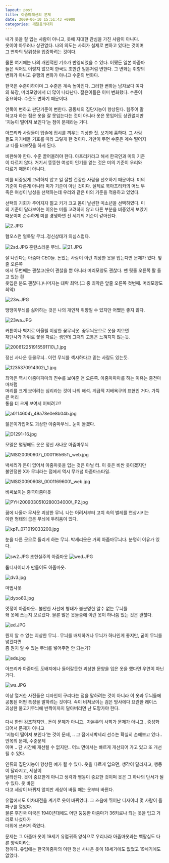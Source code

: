 ```yaml
---
layout: post
title: 아줌마패션의 문제
date: 2009-06-10 15:51:43 +0900
categories: 깨달음의대화
---
```

내가 옷을 잘 입는 사람이 아니고, 옷에 지대한 관심을 가진 사람이 아니다.  
옷이야 아무러나 상관없다. 나의 의도는 사회가 실제로 변하고 있다는 것이며   
그 변화의 당위성을 입증하려는 것이다. 

물론 여기에는 나의 개인적인 기호가 반영되었을 수 있다. 어쨌든 일본 아줌마  
들은 적어도 이렇지 않으며 한국도 조만간 일본처럼 변한다. 그 변화는 취향의   
변화가 아니고 유행의 변화가 아니고 수준의 변화다.

한국은 수준이하이며 그 수준은 계속 높아진다. 그러한 변화는 남자보다 여자  
의 복장, 머리모양에서 더 많이 나타난다. 젊은이들은 이미 변화했다. 수준이  
중요하다. 수준도 변하기 때문이다.

안목이 변하고 판단기준이 변한다. 공동체의 집단지능이 향상된다. 힘주어 말  
하고자 하는 점은 옷을 잘 못입는다는 것이 아니라 옷은 못입어도 상관없지만  
'지능이 떨어져 보인다'는 점이 문제라는 거다. 

아프리카 사람들이 입술에 접시를 끼우는 괴상한 짓. 보기에 흉하다. 그 사람  
들도 자기네들 기호를 따라 그렇게 한 것이다. 가만이 두면 수준은 계속 떨어지  
고 다들 바보짓을 하게 된다. 

비판해야 한다. 수준 끌어올려야 한다. 아프리카라고 해서 한국인과 미의 기준  
이 다르지 않다. 거기서 뚱뚱한 여성이 인기를 얻는 것은 미의 기준이 우리와   
다르기 때문이 아니다. 

미를 비중있게 고려하지 않고 일 잘할 건강한 사람을 선호하기 때문이다. 미의  
기준이 다른게 아니라 미가 기준이 아닌 것이다. 실제로 북아프리카의 어느 부  
족은 여성이 남성을 선택하는데 우리와 같은 미의 기준을 적용하고 있었다. 

선택의 기회가 주어지자 젊고 키가 크고 몸이 날씬한 미소년을 선택하였다. 미  
의 기준이 달라보이는 이유는 미를 고려하지 않고 다른 부분을 비중있게 보았기  
때문이며 순수하게 미를 경쟁하면 전 세계의 기준이 같아진다.  
  
<IMG alt=2.JPG src="assets/attach/images/198/846/033/2.JPG" >  
  
혐오스런 얼룩말 무늬..정신상태가 의심스럽다.  
  
<IMG alt=2sd.JPG src="assets/attach/images/198/846/033/2sd.JPG" >  
혼란스러운 무늬..  
  
<IMG alt=21.JPG src="assets/attach/images/198/846/033/21.JPG" >  
  
잘 나간다는 아줌마 CEO들. 돈있는 사람이 이런 괴상한 옷을 입는다면 문제가 있다. 앞줄 오른쪽  
에서 두번째는 괜찮고(옷이 괜찮을 뿐 아니라 머리모양도 괜찮다. 맨 뒷줄 오른쪽 팔 들고 있는 흰  
옷입은 분도 괜찮다.)나머지는 대략 최악.(그 중 최악은 앞줄 오른쪽 첫번째. 머리모양도 최악)  
  
<IMG alt=23w.JPG src="assets/attach/images/198/846/033/23w.JPG" >  
  
땡땡이무늬를 싫어하는 것은 나의 개인적 취향일 수 있지만 어쨌든 좋지 않다.  
  
<IMG alt=23wa.JPG src="assets/attach/images/198/846/033/23wa.JPG" >  
  
커튼이나 벽지로 어울릴 이상한 꽃무늬옷. 꽃무늬옷으로 옷을 지으면  
재단사가 가위로 꽃을 자르는 셈인데 그때의 고통은 느껴지지 않는듯.  
  
<IMG alt=200612251915591110\_1.jpg src="assets/attach/images/198/846/033/200612251915591110\_1.jpg" >  
  
정신 사나운 동물무늬.. 이런 무늬를 섹시하다고 믿는 사람도 있는듯.  
  
<IMG alt=1235370914302\_1.jpg src="assets/attach/images/198/846/033/1235370914302\_1.jpg" >  
  
최악은 역시 아줌마파마의 진수를 보여준 맨 오른쪽. 아줌마파마를 하는 이유는 중전마마처럼  
머리를 크게 보이려는 심리라는 것이 나의 해석. 계급적 지배욕구의 표현인 거다. 가뜩 큰 머리  
통을 더 크게 보여서 어쩌려고?  
  
<IMG alt=a0114604\_49a78e0e8b04b.jpg src="assets/attach/images/198/846/033/a0114604\_49a78e0e8b04b.jpg" >  
  
젊은이가입어도 괴상한 아줌마무늬.. 눈이 돌겠다.  
  
<IMG alt=D1291-16.jpg src="assets/attach/images/198/846/033/D1291-16.jpg" >  
  
모델은 멀쩡해도 옷은 정신 사나운 아줌마무늬  
  
<IMG alt=NISI20090607\_0001165651\_web.jpg src="assets/attach/images/198/846/033/NISI20090607\_0001165651\_web.jpg" >  
  
박세리가 돈이 없어서 아줌마옷을 입는 것은 아닐 터. 이 옷은 비싼 옷이겠지만  
불안정한 X자 무늬라는 점에서 역시 무개념 아줌마스타일.  
  
<IMG alt=NISI20090608\_0001169600\_web.jpg src="assets/attach/images/198/846/033/NISI20090608\_0001169600\_web.jpg" >  
  
비싸보이는 중국아줌마옷  
  
<IMG alt=PYH2009030510280034000\_P2.jpg src="assets/attach/images/198/846/033/PYH2009030510280034000\_P2.jpg" >  
  
꿈에 나올까 무서운 괴상한 무늬. 나는 어려서부터 고치 속의 벌레를 연상시키는   
이런 형태의 굽은 무늬에 두려움이 있다.  
  
<IMG alt=kp1\_071019033200.jpg src="assets/attach/images/198/846/033/kp1\_071019033200.jpg" >  
  
눈을 다른 곳으로 돌리게 하는 무늬. 박세리옷은 거의 아줌마무늬다. 분명히 이유가 있다.  
  
<IMG alt=sw2.JPG src="assets/attach/images/198/846/033/sw2.JPG" >  
초현실주의 아줌마옷  
  
<IMG alt=wed.JPG src="assets/attach/images/198/846/033/wed.JPG" >  
  
톱디자이너가 만들어도 아줌마옷.  
  
<IMG alt=dv3.jpg src="assets/attach/images/198/846/033/dv3.jpg" >  
  
마법사옷  
  
<IMG alt=dyoo60.jpg src="assets/attach/images/198/846/033/dyoo60.jpg" >  
  
멋쟁이 아줌마옷.. 불안한 사선에 형태가 불분명한 알수 없는 무늬를   
왜 옷에 쓰는지 모르겠다. 물론 많은 옷들중에 이런 옷이 하나쯤 있는 것은 괜찮다.  
  
<IMG alt=ed.JPG src="assets/attach/images/198/846/033/ed.JPG" >  
  
뭔지 알 수 없는 괴상한 무늬.. 무늬를 배제하거나 무늬가 하나인게 좋지만, 굳이 무늬를 넣겠다면  
좀 뭔지 알 수 있는 무늬를 넣어주면 안 되는가?  
  
<IMG alt=eds.jpg src="assets/attach/images/198/846/033/eds.jpg" >  
  
아프리카 아줌마도 도배지에나 들어갈듯한 괴상한 문양을 입은 옷을 했다면 우연이 아닌 거다.  
  
<IMG alt=ws.JPG src="assets/attach/images/198/846/033/ws.JPG" >  
  
  
이상 열거한 사진들은 디자인이 구리다는 점을 말하려는 것이 아니라 이 옷과 무늬들에  
공통된 어떤 특성을 말하려는 것이다. 속이 비쳐보이는 검은 망사에다 요란한 레이스   
괴상한 물고기무늬에 반짝이까지 달아버리면 난 도망가야 한다.  
  
###  
  
다시 한번 강조하지만.. 돈이 문제가 아니고.. 자본주의 사회가 문제가 아니고.. 중성화 되어서 문제가 아니고  
'지능이 떨어져 보인다'는 것이 문제, .. 그 점에서박세리 선수는 확실히 손해보고 있다.. 안목의 문제, 수준문제  
이며 .. 단 시간에 개선될 수 없지만.. 어느 면에서는 빠르게 개선되어 가고 있고 또 개선될 수 있다.  
  
인류의 집단지능이 향상된 예가 될 수 있다. 옷을 다르게 입으면, 생각이 달라지고, 행동이 달라지고, 세상이   
달라진다. 옷이 중요한게 아니고 생각과 행동이 중요한 것이며 옷은 그 하나의 단서가 될 수 있다. 옷 바뀐  
다고 세상이 바뀌지 않지만 세상이 바뀔 때는 옷부터 바뀐다.   
  
유럽에서도 이차대전을 계기로 옷이 바뀌었다. 그 즈음에 뛰어난 디자이너 몇 사람이 돌파구를 열었다.  
물론 후진국 미국은 1940년대에도 어떤 뚱뚱한 아줌마가 36키로나 되는 옷을 입고 거리로 나섰다가  
더위에 쓰러져 죽었다.   
  
문제는 그 아줌마 옷이 19세기 유럽귀족 양식으로 우리나라 아줌마옷과는 백팔십도 다른 양식이라는   
점이다. 유럽에는 한국아줌마의 이런 정신 사나운 옷이 18세기에도 없었고 19세기에도 없었다.
